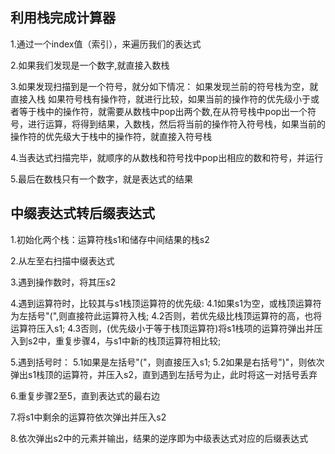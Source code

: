 ## 利用栈完成计算器

1.通过一个index值（索引），来遍历我们的表达式

2.如果我们发现是一个数字,就直接入数栈

3.如果发现扫描到是一个符号，就分如下情况：
如果发现兰前的符号栈为空，就直接入栈
如果符号栈有操作符，就进行比较，如果当前的操作符的优先级小于或者等于栈中的操作符，就需要从数栈中pop出两个数,在从符号栈中pop出一个符号，进行运算，将得到结果，入数栈，然后将当前的操作符入符号栈，如果当前的操作符的优先级大于栈中的操作符，就直接入符号栈

4.当表达式扫描完毕，就顺序的从数栈和符号找中pop出相应的数和符号，并运行

5.最后在数栈只有一个数字，就是表达式的结果

## 中缀表达式转后缀表达式

1.初始化两个栈：运算符栈s1和储存中间结果的栈s2

2.从左至右扫描中缀表达式

3.遇到操作数时，将其压s2

4.遇到运算符时，比较其与s1栈顶运算符的优先级:
4.1如果s1为空，或栈顶运算符为左括号"(",则直接符此运算符入栈;
4.2否则，若优先级比栈顶运算符的高，也将运算符压入s1;
4.3否则，(优先级小于等于栈顶运算符)将s1栈项的运算符弹出并压入到s2中，重复步骤4，与s1中新的栈顶运算符相比较;

5.遇到括号时：
5.1如果是左括号"("，则直接压入s1;
5.2如果是右括号")"，则依次弹出s1栈顶的运算符，并压入s2，直到遇到左括号为止，此时将这一对括号丢弃

6.重复步骤2至5，直到表达式的最右边

7.将s1中剩余的运算符依次弹出并压入s2

8.依次弹出s2中的元素并输出，结果的逆序即为中级表达式对应的后缀表达式
